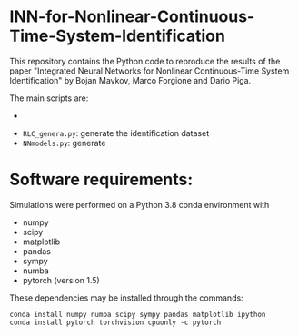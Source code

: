 # INN-for-Nonlinear-Continuous-Time-System-Identification

This repository contains the Python code to reproduce the results of the paper 
"Integrated Neural Networks for Nonlinear Continuous-Time System Identification" by Bojan Mavkov, Marco Forgione and Dario Piga.

The main scripts are:

 *   ````: Symbolic manipulation of the RLC model, constant definition
 * ``RLC_genera.py``:  generate the identification dataset 
 * ``NNmodels.py``: generate 


# Software requirements:
Simulations were performed on a Python 3.8 conda environment with

 * numpy
 * scipy
 * matplotlib
 * pandas
 * sympy
 * numba
 * pytorch (version 1.5)
 
These dependencies may be installed through the commands:

```
conda install numpy numba scipy sympy pandas matplotlib ipython
conda install pytorch torchvision cpuonly -c pytorch
```


